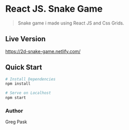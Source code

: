 # React JS. Snake Game


> Snake game i made using React JS and Css Grids.

## Live Version

https://2d-snake-game.netlify.com/



## Quick Start

```bash
# Install Dependencies
npm install

# Serve on Localhost
npm start

```

      

### Author

Greg Pask



